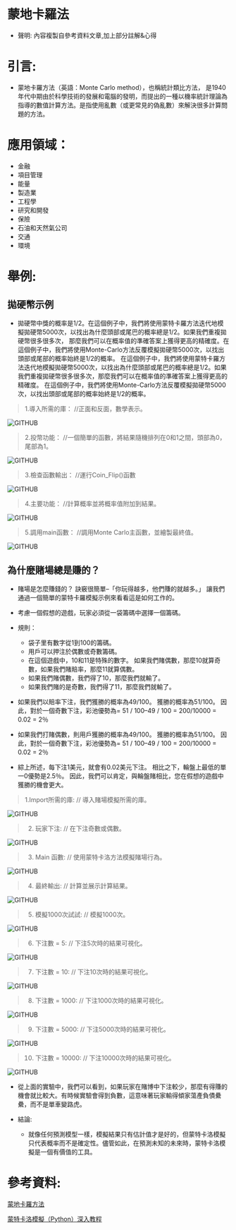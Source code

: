 
# 蒙地卡羅法
* 聲明: 內容複製自參考資料文章,加上部分註解&心得
> 
# 引言:
* 蒙地卡羅方法（英語：Monte Carlo method），也稱統計類比方法，
 是1940年代中期由於科學技術的發展和電腦的發明，而提出的一種以機率統計理論為指導的數值計算方法。是指使用亂數（或更常見的偽亂數）來解決很多計算問題的方法。

# 應用領域：
* 金融
* 項目管理
* 能量
* 製造業
* 工程學
* 研究和開發
* 保險
* 石油和天然氣公司
* 交通
* 環境

# 舉例:

## 拋硬幣示例

* 拋硬幣中獎的概率是1/2。在這個例子中，我們將使用蒙特卡羅方法迭代地模擬拋硬幣5000次，以找出為什麼頭部或尾巴的概率總是1/2。如果我們重複拋硬幣很多很多次，
那麼我們可以在概率值的準確答案上獲得更高的精確度。在這個例子中，我們將使用Monte-Carlo方法反覆模擬拋硬幣5000次，以找出頭部或尾部的概率始終是1/2的概率。
在這個例子中，我們將使用蒙特卡羅方法迭代地模擬拋硬幣5000次，以找出為什麼頭部或尾巴的概率總是1/2。如果我們重複拋硬幣很多很多次，那麼我們可以在概率值的準確答案上獲得更高的精確度。
在這個例子中，我們將使用Monte-Carlo方法反覆模擬拋硬幣5000次，以找出頭部或尾部的概率始終是1/2的概率。

> 1.導入所需的庫：  //正面和反面，數學表示。
>
![GITHUB]( https://static.leiphone.com/uploads/new/images/20200921/5f6874cd408b1.png?imageView2/2/w/740 "正面與反面")

> 2.投幣功能：  //一個簡單的函數，將結果隨機排列在0和1之間，頭部為0，尾部為1。
> 
![GITHUB]( https://static.leiphone.com/uploads/new/images/20200921/5f6875412f442.png?imageView2/2/w/740 "投硬幣功能")

> 3.檢查函數輸出：  //運行Coin_Flip()函數
> 
![GITHUB]( https://static.leiphone.com/uploads/new/images/20200921/5f687561a527d.png?imageView2/2/w/740 "檢查函數輸出")

> 4.主要功能：  //計算概率並將概率值附加到結果。
> 
![GITHUB]( https://static.leiphone.com/uploads/new/images/20200921/5f6875827eb8a.png?imageView2/2/w/7400 "主要功能")

> 5.調用main函數：  //調用Monte Carlo主函數，並繪製最終值。
> 
![GITHUB]( https://static.leiphone.com/uploads/new/images/20200921/5f6875a3172df.png?imageView2/2/w/740 "調用main函數")



## 為什麼賭場總是賺的？
* 賭場是怎麼賺錢的？ 訣竅很簡單–「你玩得越多，他們賺的就越多。」 讓我們通過一個簡單的蒙特卡羅模擬示例來看看這是如何工作的。

* 考慮一個假想的遊戲，玩家必須從一袋籌碼中選擇一個籌碼。

* 規則：
  * 袋子里有數字從1到100的籌碼。
  * 用戶可以押注於偶數或奇數籌碼。
  * 在這個遊戲中，10和11是特殊的數字。 如果我們賭偶數，那麼10就算奇數，如果我們賭賠率，那麼11就算偶數。
  * 如果我們賭偶數，我們得了10，那麼我們就輸了。
  * 如果我們賭的是奇數，我們得了11，那麼我們就輸了。
 * 如果我們以賠率下注，我們獲勝的概率為49/100。 獲勝的概率為51/100。 因此，對於一個奇數下注，彩池優勢為= 51 / 100–49 / 100 = 200/10000 = 0.02 = 2％
 * 如果我們打賭偶數，則用戶獲勝的概率為49/100。 獲勝的概率為51/100。 因此，對於一個奇數下注，彩池優勢為= 51 / 100–49 / 100 = 200/10000 = 0.02 = 2％
 * 綜上所述，每下注1美元，就會有0.02美元下注。 相比之下，輪盤上最低的單一0優勢是2.5％。 因此，我們可以肯定，與輪盤賭相比，您在假想的遊戲中獲勝的機會更大。
 
> 1.Import所需的庫:  // 導入賭場模擬所需的庫。
>
![GITHUB]( https://static.leiphone.com/uploads/new/images/20200921/5f687a5ae02ff.png?imageView2/2/w/740 "正面與反面")

> 2. 玩家下注:  // 在下注奇數或偶數。
>
![GITHUB]( https://static.leiphone.com/uploads/new/images/20200921/5f687a663368e.png?imageView2/2/w/740 "正面與反面")

> 3. Main 函數:  // 使用蒙特卡洛方法模擬賭場行為。
>
![GITHUB]( https://static.leiphone.com/uploads/new/images/20200921/5f687a663368e.png?imageView2/2/w/740 "正面與反面")

> 4. 最終輸出: // 計算並展示計算結果。
>
![GITHUB]( https://static.leiphone.com/uploads/new/images/20200921/5f687a852f921.png?imageView2/2/w/740 "正面與反面")

> 5. 模擬1000次試試: // 模擬1000次。
>
![GITHUB]( https://static.leiphone.com/uploads/new/images/20200921/5f687a92c9cc0.png?imageView2/2/w/740 "正面與反面")

> 6. 下注數 = 5: // 下注5次時的結果可視化。
>
![GITHUB]( https://static.leiphone.com/uploads/new/images/20200921/5f687af2c64f9.png?imageView2/2/w/740 "正面與反面")

> 7.  下注數 = 10: // 下注10次時的結果可視化。
>
![GITHUB]( https://static.leiphone.com/uploads/new/images/20200921/5f687afed37a3.png?imageView2/2/w/740 "正面與反面")

> 8.  下注數 = 1000: // 下注1000次時的結果可視化。
>
![GITHUB]( https://static.leiphone.com/uploads/new/images/20200921/5f687b0a9d419.png?imageView2/2/w/740 "正面與反面")

> 9.  下注數 = 5000: // 下注5000次時的結果可視化。
> 
![GITHUB]( https://static.leiphone.com/uploads/new/images/20200921/5f687b157f1d6.png?imageView2/2/w/740 "正面與反面")

> 10.  下注數 = 10000: // 下注10000次時的結果可視化。
> 
![GITHUB]( https://static.leiphone.com/uploads/new/images/20200921/5f687b2208454.png?imageView2/2/w/7400 "正面與反面")

* 從上面的實驗中，我們可以看到，如果玩家在賭博中下注較少，那麼有得賺的機會就比較大。有時候實驗會得到負數，這意味著玩家輸得傾家蕩產負債纍纍，而不是單車變路虎。
        
* 結論:
  * 就像任何預測模型一樣，模擬結果只有估計值才是好的，但蒙特卡洛模擬只代表概率而不是確定性。儘管如此，在預測未知的未來時，蒙特卡洛模擬是一個有價值的工具。

 
 
 
# 參考資料:
[蒙地卡羅方法](https://zh.wikipedia.org/wiki/%E8%92%99%E5%9C%B0%E5%8D%A1%E7%BE%85%E6%96%B9%E6%B3%95)

[蒙特卡洛模擬（Python）深入教程](https://codingnote.cc/zh-tw/p/210692/)




